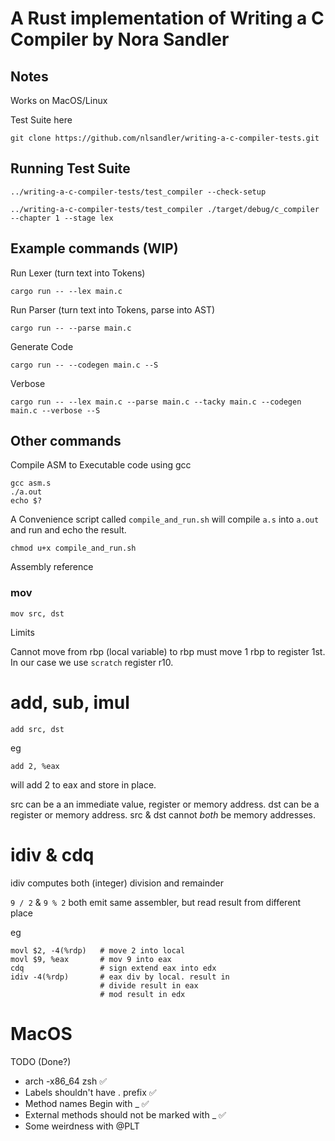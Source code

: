 # A Rust implementation of Writing a C Compiler by Nora Sandler

## Notes

Works on MacOS/Linux

Test Suite here 

`git clone https://github.com/nlsandler/writing-a-c-compiler-tests.git`

## Running Test Suite

`../writing-a-c-compiler-tests/test_compiler --check-setup`

`../writing-a-c-compiler-tests/test_compiler ./target/debug/c_compiler --chapter 1 --stage lex`

## Example commands (WIP)

Run Lexer (turn text into Tokens)

`cargo run -- --lex main.c`

Run Parser (turn text into Tokens, parse into AST)

`cargo run -- --parse main.c`

Generate Code

`cargo run -- --codegen main.c --S`

Verbose 

`cargo run -- --lex main.c --parse main.c --tacky main.c --codegen main.c --verbose --S`

## Other commands

Compile ASM to Executable code using gcc

```
gcc asm.s
./a.out
echo $?
```

A Convenience script called `compile_and_run.sh` will compile `a.s` into `a.out` and run and echo the result. 

`chmod u+x compile_and_run.sh`

Assembly reference

### mov

`mov src, dst`

Limits

Cannot move from rbp (local variable) to rbp must move 1 rbp to register 1st. In our case we use `scratch` register r10.


# add, sub, imul

`add src, dst`

eg 

`add 2, %eax`

will add 2 to eax and store in place. 

src can be a an immediate value, register or memory address. 
dst can be a register or memory address. 
src & dst cannot _both_ be memory addresses. 

# idiv & cdq

idiv computes both (integer) division and remainder

`9 / 2` & `9 % 2` both emit same assembler, but read result from different place

eg

```
movl $2, -4(%rdp)   # move 2 into local
movl $9, %eax       # mov 9 into eax
cdq                 # sign extend eax into edx
idiv -4(%rdp)       # eax div by local. result in 
                    # divide result in eax
                    # mod result in edx
```


# MacOS

TODO (Done?)

* arch -x86_64 zsh ✅
* Labels shouldn't have . prefix ✅
* Method names Begin with _ ✅
* External methods should not be marked with _ ✅
* Some weirdness with @PLT